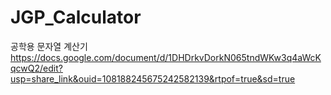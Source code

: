 # JGP_Calculator
공학용 문자열 계산기<br>
https://docs.google.com/document/d/1DHDrkvDorkN065tndWKw3q4aWcKqcwQ2/edit?usp=share_link&ouid=108188245675242582139&rtpof=true&sd=true
